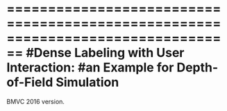 
================================================================================
#Dense Labeling with User Interaction: 
#an Example for Depth-of-Field Simulation
================================================================================

BMVC 2016 version.
